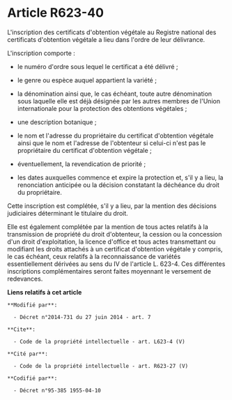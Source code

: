 # Article R623-40

L'inscription des certificats d'obtention végétale au Registre national des certificats d'obtention végétale a lieu dans
l'ordre de leur délivrance. 

L'inscription comporte :

- le numéro d'ordre sous lequel le certificat a été délivré ;

- le genre ou espèce auquel appartient la variété ;

- la dénomination ainsi que, le cas échéant, toute autre dénomination sous laquelle elle est déjà désignée par les autres
membres de l'Union internationale pour la protection des obtentions végétales ;

- une description botanique ;

- le nom et l'adresse du propriétaire du certificat d'obtention végétale ainsi que le nom et l'adresse de l'obtenteur si
celui-ci n'est pas le propriétaire du certificat d'obtention végétale ;

- éventuellement, la revendication de priorité ;

- les dates auxquelles commence et expire la protection et, s'il y a lieu, la renonciation anticipée ou la décision
constatant la déchéance du droit du propriétaire. 

Cette inscription est complétée, s'il y a lieu, par la mention des décisions judiciaires déterminant le titulaire du droit. 

Elle est également complétée par la mention de tous actes relatifs à la transmission de propriété du droit d'obtenteur, la
cession ou la concession d'un droit d'exploitation, la licence d'office et tous actes transmettant ou modifiant les droits
attachés à un certificat d'obtention végétale y compris, le cas échéant, ceux relatifs à la reconnaissance de variétés
essentiellement dérivées au sens du IV de l'article L. 623-4. Ces différentes inscriptions complémentaires seront faites
moyennant le versement de redevances.

**Liens relatifs à cet article**

	**Modifié par**:

	  - Décret n°2014-731 du 27 juin 2014 - art. 7

	**Cite**:

	  - Code de la propriété intellectuelle - art. L623-4 (V)

	**Cité par**:

	  - Code de la propriété intellectuelle - art. R623-27 (V)

	**Codifié par**:

	  - Décret n°95-385 1955-04-10
